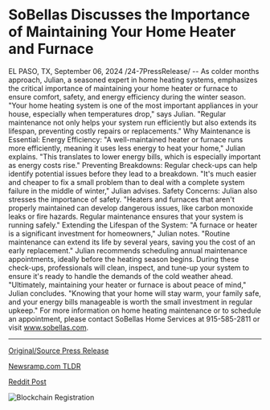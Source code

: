 # SoBellas Discusses the Importance of Maintaining Your Home Heater and Furnace

EL PASO, TX, September 06, 2024 /24-7PressRelease/ -- As colder months approach, Julian, a seasoned expert in home heating systems, emphasizes the critical importance of maintaining your home heater or furnace to ensure comfort, safety, and energy efficiency during the winter season.  "Your home heating system is one of the most important appliances in your house, especially when temperatures drop," says Julian. "Regular maintenance not only helps your system run efficiently but also extends its lifespan, preventing costly repairs or replacements."  Why Maintenance is Essential:  Energy Efficiency: "A well-maintained heater or furnace runs more efficiently, meaning it uses less energy to heat your home," Julian explains. "This translates to lower energy bills, which is especially important as energy costs rise."  Preventing Breakdowns: Regular check-ups can help identify potential issues before they lead to a breakdown. "It's much easier and cheaper to fix a small problem than to deal with a complete system failure in the middle of winter," Julian advises.  Safety Concerns: Julian also stresses the importance of safety. "Heaters and furnaces that aren't properly maintained can develop dangerous issues, like carbon monoxide leaks or fire hazards. Regular maintenance ensures that your system is running safely."  Extending the Lifespan of the System: "A furnace or heater is a significant investment for homeowners," Julian notes. "Routine maintenance can extend its life by several years, saving you the cost of an early replacement."  Julian recommends scheduling annual maintenance appointments, ideally before the heating season begins. During these check-ups, professionals will clean, inspect, and tune-up your system to ensure it's ready to handle the demands of the cold weather ahead.  "Ultimately, maintaining your heater or furnace is about peace of mind," Julian concludes. "Knowing that your home will stay warm, your family safe, and your energy bills manageable is worth the small investment in regular upkeep."  For more information on home heating maintenance or to schedule an appointment, please contact SoBellas Home Services at 915-585-2811 or visit www.sobellas.com. 

---

[Original/Source Press Release](https://www.24-7pressrelease.com/press-release/514081/sobellas-discusses-the-importance-of-maintaining-your-home-heater-and-furnace)
                    

[Newsramp.com TLDR](None) 



[Reddit Post](https://www.reddit.com/r/newsramp/comments/1fa995s/expert_emphasizes_importance_of_home_heating/) 



![Blockchain Registration](https://cdn.newsramp.app/24-7PressRelease/qrcode/249/6/ulnaCnwG.webp)